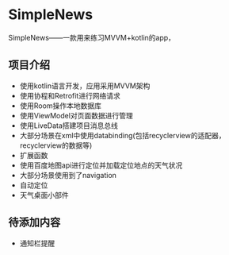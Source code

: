 # SimpleNews
SimpleNews——一款用来练习MVVM+kotlin的app，

## 项目介绍
- 使用kotlin语言开发，应用采用MVVM架构
- 使用协程和Retrofit进行网络请求
- 使用Room操作本地数据库
- 使用ViewModel对页面数据进行管理
- 使用LiveData搭建项目消息总线
- 大部分场景在xml中使用databinding(包括recyclerview的适配器，recyclerview的数据等)
- 扩展函数
- 使用百度地图api进行定位并加载定位地点的天气状况
- 大部分场景使用到了navigation
- 自动定位
- 天气桌面小部件

## 待添加内容
- 通知栏提醒
